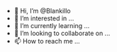 - 👋 Hi, I’m @Blankillo
- 👀 I’m interested in ...
- 🌱 I’m currently learning ...
- 💞️ I’m looking to collaborate on ...
- 📫 How to reach me ...

<!---
Blankillo/Blankillo is a ✨ special ✨ repository because its `README.md` (this file) appears on your GitHub profile.
You can click the Preview link to take a look at your changes.
--->
